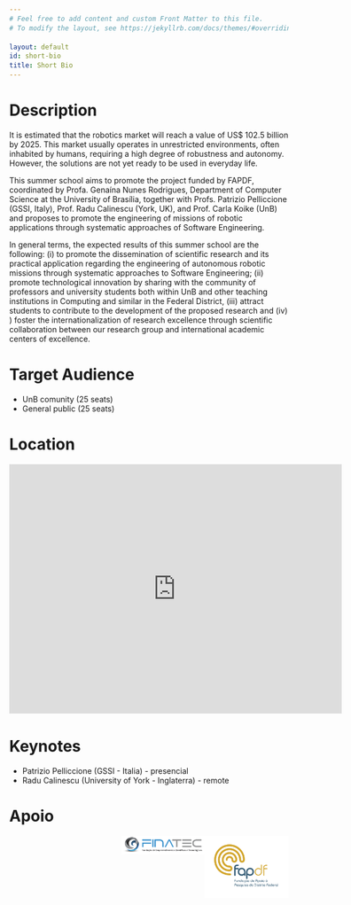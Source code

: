 ```yaml
---
# Feel free to add content and custom Front Matter to this file.
# To modify the layout, see https://jekyllrb.com/docs/themes/#overriding-theme-defaults

layout: default
id: short-bio
title: Short Bio
---
```

# Description

It is estimated that the robotics market will reach a value of US\$ 102.5 billion by 2025. This market usually operates in unrestricted environments, often inhabited by humans, requiring a high degree of robustness and autonomy. However, the solutions are not yet ready to be used in everyday life. 

This summer school aims to promote the project funded by FAPDF, coordinated by Profa. Genaína Nunes Rodrigues, Department of Computer Science at the University of Brasília, together with Profs. Patrizio Pelliccione (GSSI, Italy), Prof. Radu Calinescu (York, UK), and Prof. Carla Koike (UnB) and proposes to promote the engineering of missions of robotic applications through systematic approaches of Software Engineering.

In general terms, the expected results of this summer school are the following: (i) to promote the dissemination of scientific research and its practical application regarding the engineering of autonomous robotic missions through systematic approaches to Software Engineering; (ii) promote technological innovation by sharing with the community of professors and university students both within UnB and other teaching institutions in Computing and similar in the Federal District, (iii) attract students to contribute to the development of the proposed research and (iv) ) foster the internationalization of research excellence through scientific collaboration between our research group and international academic centers of excellence.

# Target Audience
- UnB comunity (25 seats)
- General public (25 seats)


# Location
<iframe src="https://www.google.com/maps/embed?pb=!1m18!1m12!1m3!1d1614.4507420044106!2d-47.87019225640228!3d-15.759991497010041!2m3!1f0!2f0!3f0!3m2!1i1024!2i768!4f13.1!3m3!1m2!1s0x935a3bb88f71361f%3A0x3933d293e644ad55!2zUHLDqWRpbyBkZSBDacOqbmNpYSBkYSBDb21wdXRhw6fDo28gZSBFc3RhdMOtc3RpY2EgLSBDSUMvRVNU!5e0!3m2!1spt-BR!2sbr!4v1676081180278!5m2!1spt-BR!2sbr" width="600" height="450" class="w-full" style="border:0;" allowfullscreen="" loading="lazy" referrerpolicy="no-referrer-when-downgrade"></iframe>


# Keynotes
- Patrizio Pelliccione (GSSI - Italia) - presencial
- Radu Calinescu (University of York - Inglaterra) - remote


# Apoio
<img style="float: right;" alt="Fap/DF" src="assets/fapdf.png" width=30% height=30%>
<img style="float: right;" alt="Finatec" src="assets/finatec.png" width=30% height=30%>

